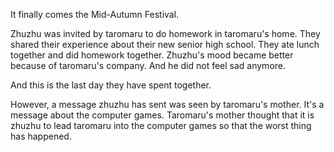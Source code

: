 It finally comes the Mid-Autumn Festival.

Zhuzhu was invited by taromaru to do homework in taromaru's home. They shared their experience about their new senior high school. They ate lunch together and did homework together. Zhuzhu's mood became better because of taromaru's company. And he did not feel sad anymore. 

And this is the last day they have spent together.

However, a message zhuzhu has sent was seen by taromaru's mother. It's a message about the computer games. Taromaru's mother thought that it is zhuzhu to lead taromaru into the computer games so that the worst thing has happened.
